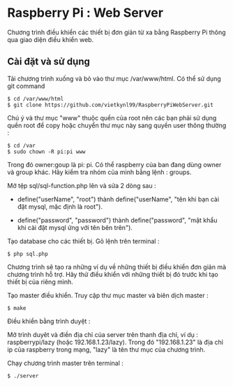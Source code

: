 # Raspberry Pi : Web Server

Chương trình điều khiển các thiết bị đơn giản từ xa bằng Raspberry Pi thông qua 
giao diện điều khiển web.

## Cài đặt và sử dụng

Tải chương trình xuống và bỏ vào thư mục /var/www/html. Có thể sử dụng git command

	$ cd /var/www/html
	$ git clone https://github.com/vietkynl99/RaspberryPiWebServer.git

Chú ý và thư mục "www" thuộc quền của root nên các bạn phải sử dụng quền root để copy hoặc chuyển thư mục này sang quyền user thông thường :

	$ cd /var
	$ sudo chown -R pi:pi www

Trong đó owner:goup là pi: pi. Có thể raspberry của ban đang dùng owner và group khác. Hãy kiểm tra nhóm của mình bằng lệnh : groups.


Mở tệp sql/sql-function.php lên và sửa 2 dòng sau :

-	define("userName", "root") thành define("userName", "tên khi bạn cài đặt
mysql, mặc định là root").

-	define("password", "password") thành define("password", "mật khẩu khi
cài đặt mysql ứng với tên bên trên").

Tạo database cho các thiết bị. Gõ lệnh trên terminal : 

	$ php sql.php

Chương trình sẽ tạo ra những ví dụ về những thiết bị điều khiển đơn giản mà 
chương trình hỗ trợ. Hãy thử điều khiển với những thiết bị đó trước khi tạo 
thiết bị của riêng mình.	

Tạo master điều khiển. Truy cập thư mục master và biên dịch master :

	$ make

Điều khiển bằng trình duyệt :

Mở trình duyêt và điền địa chỉ của server trên thanh địa chỉ, ví dụ : 
raspberrypi/lazy (hoặc 192.168.1.23/lazy). Trong đó "192.168.1.23" là địa chỉ ip của raspberry trong mạng,
"lazy" là tên thư mục của chương trình.

Chạy chương trình master trên terminal :

	$ ./server